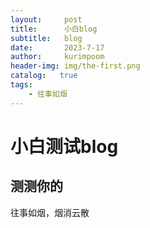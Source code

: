 ```yaml
---
layout:     post
title:      小白blog
subtitle:   blog
date:       2023-7-17
author:     kurimpoom
header-img: img/the-first.png
catalog:   true
tags:
    - 往事如烟
---
```

# 小白测试blog
## 测测你的
往事如烟，烟消云散
